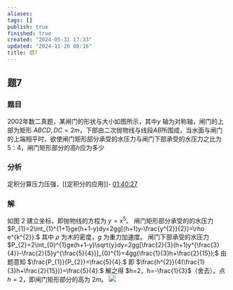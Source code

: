 ```yaml
---
aliases: 
tags: []
publish: true
finished: true
created: "2024-05-31 17:33"
updated: "2024-11-20 08:16"
title: 题7
---
```

## 题7
### 题目
2002年数二真题，某闸门的形状与大小如图所示，其中$y$ 轴为对称轴，闸门的上部为矩形 $ABCD,DC=2m$，下部由二次抛物线与线段$AB$所围成，当水面与闸门的上端相平时，欲使闸门矩形部分承受的水压力与闸门下部承受的水压力之比为5：4，闸门矩形部分的高$h$应为多少
### 分析
定积分算压力压强，[[定积分的应用]]- [01:40:27](https://www.youtube.com/watch?v=1khb57wJZVU&t=6028#t=1:40:27.77)
### 解
如图 2 建立坐标，即抛物线的方程为 $y=x^{5}$。
闸门矩形部分承受的的水压力
$P_{1}=2\int_{1}^{1+1}ge(h+1-y)dy=2gg[(h+1)y-\frac{y^{2}}{2}]=\rho e^{k^{2}}.$
其中 $\rho$ 为木的密度，$g$ 为重力加速度。
闸门下部承受的水压力
$P_{2}=2\int_{0}^{1}ge(h+1-y)\sqrt{y}dy=2gg[\frac{2}{3}(h+1)y^{\frac{3}{4}}-\frac{2}{5}y^{\frac{5}{4}}]_{0}^{1}=4gg(\frac{1}{3}h+\frac{2}{15});$
由题意知 $\frac{P_{1}}{P_{2}}=\frac{5}{4}.$ 即
$\frac{h^{2}}{4(\frac{1}{3}h+\frac{2}{15})}=\frac{5}{4}.$
解之得 $h=2，h=-\frac{1}{3}$（舍去）。点 $h=2$，即闸门矩形部分的高为 $2m$。
![](https://img.hwenyi.live/202403202120223.webp)
